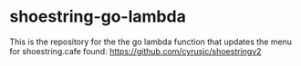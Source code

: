# shoestring-go-lambda

This is the repository for the the go lambda function that updates the menu for shoestring.cafe found: https://github.com/cyrusjc/shoestringv2
